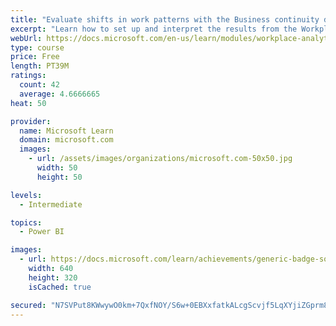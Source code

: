 ```yaml
---
title: "Evaluate shifts in work patterns with the Business continuity dashboard in Microsoft Workplace Analytics"
excerpt: "Learn how to set up and interpret the results from the Workplace Analytics Power BI Business continuity dashboard. Generate insights from the behavioral data to help navigate shifts in employee and team work patterns."
webUrl: https://docs.microsoft.com/en-us/learn/modules/workplace-analytics-business-continuity/
type: course
price: Free
length: PT39M
ratings:
  count: 42
  average: 4.6666665
heat: 50

provider:
  name: Microsoft Learn
  domain: microsoft.com
  images:
    - url: /assets/images/organizations/microsoft.com-50x50.jpg
      width: 50
      height: 50

levels:
  - Intermediate

topics:
  - Power BI

images:
  - url: https://docs.microsoft.com/learn/achievements/generic-badge-social.png
    width: 640
    height: 320
    isCached: true

secured: "N7SVPut8KWwywO0km+7QxfNOY/S6w+0EBXxfatkALcgScvjf5LqXYjiZGprm8a8tr5Am5zmDsDUhCxTv7B89wSz8syWmR3+hJ3EU1MQMY3LBlr9C1bZbCykAXYK1QUHt0zS2ztcq43qAtteOYIB+RoFYStRS20ppGFBX0nhE/GEYxPI3d6FO6MXUOINYhy2JKRm7EY1HL7qj7x1nrXijbuqKL56PnhBXULr0u/kriEnin9y3mmQp5NIwalgfaTI7z/YqQxCYMbRtroQckVBMACMA78piE0JvVW/ciyXG3Rjcqvec4y/4tLlsl/ra0CipVlZbOcLifOznaovHKohHeR6qEeAu67qbNwnILzyPtiYs/ph/x8oKYWwndOQ1+Q3LP4E0q5zz+E2Qw1ahanmjZfLshXrKGf3xir0gWM8B9TQ=;Q8gCIgNX2hRwqsK6SAeprA=="
---
```


